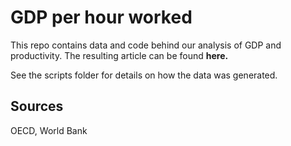 # GDP per hour worked 

This repo contains data and code behind our analysis of GDP and productivity. The resulting article can be found **here.**

See the scripts folder for details on how the data was generated. 

## Sources
OECD, World Bank
